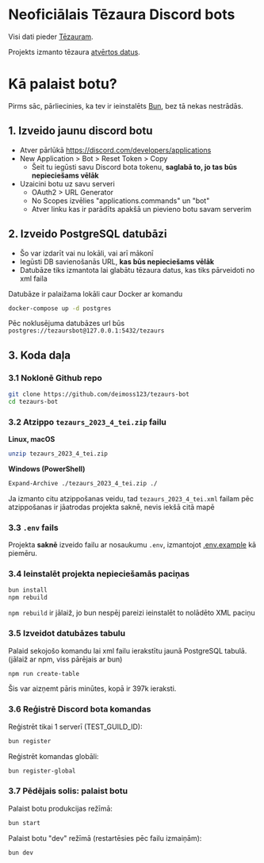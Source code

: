 # Neoficiālais Tēzaura Discord bots

Visi dati pieder [Tēzauram](https://tezaurs.lv/).

Projekts izmanto tēzaura [atvērtos datus](https://repository.clarin.lv/repository/xmlui/handle/20.500.12574/92).

# Kā palaist botu?

Pirms sāc, pārliecinies, ka tev ir ieinstalēts [Bun](https://bun.sh/), bez tā nekas nestrādās.

## 1. Izveido jaunu discord botu

- Atver pārlūkā https://discord.com/developers/applications
- New Application > Bot > Reset Token > Copy
  - Šeit tu iegūsti savu Discord bota tokenu, **saglabā to, jo tas būs nepieciešams vēlāk**
- Uzaicini botu uz savu serveri
  - OAuth2 > URL Generator
  - No Scopes izvēlies "applications.commands" un "bot"
  - Atver linku kas ir parādīts apakšā un pievieno botu savam serverim

## 2. Izveido PostgreSQL datubāzi

- Šo var izdarīt vai nu lokāli, vai arī mākonī
- Iegūsti DB savienošanās URL, **kas būs nepieciešams vēlāk**
- Datubāze tiks izmantota lai glabātu tēzaura datus, kas tiks pārveidoti no xml faila

Datubāze ir palaižama lokāli caur Docker ar komandu

```sh
docker-compose up -d postgres
```

Pēc noklusējuma datubāzes url būs `postgres://tezaursbot@127.0.0.1:5432/tezaurs`

## 3. Koda daļa

### 3.1 Noklonē Github repo

```sh
git clone https://github.com/deimoss123/tezaurs-bot
cd tezaurs-bot
```

### 3.2 Atzippo `tezaurs_2023_4_tei.zip` failu

**Linux, macOS**

```sh
unzip tezaurs_2023_4_tei.zip
```

**Windows (PowerShell)**

```sh
Expand-Archive ./tezaurs_2023_4_tei.zip ./
```

Ja izmanto citu atzippošanas veidu, tad `tezaurs_2023_4_tei.xml` failam pēc atzippošanas ir jāatrodas projekta saknē, nevis iekšā citā mapē

### 3.3 `.env` fails

Projekta **saknē** izveido failu ar nosaukumu `.env`, izmantojot [.env.example](./.env.example) kā piemēru.

### 3.4 Ieinstalēt projekta nepieciešamās paciņas

```sh
bun install
npm rebuild
```

`npm rebuild` ir jālaiž, jo bun nespēj pareizi ieinstalēt to nolādēto XML paciņu

### 3.5 Izveidot datubāzes tabulu

Palaid sekojošo komandu lai xml failu ierakstītu jaunā PostgreSQL tabulā. (jālaiž ar npm, viss pārējais ar bun)

```sh
npm run create-table
```

Šis var aizņemt pāris minūtes, kopā ir 397k ieraksti.

### 3.6 Reģistrē Discord bota komandas

Reģistrēt tikai 1 serverī (TEST_GUILD_ID):

```sh
bun register
```

Reģistrēt komandas globāli:

```sh
bun register-global
```

### 3.7 Pēdējais solis: palaist botu

Palaist botu produkcijas režīmā:

```sh
bun start
```

Palaist botu "dev" režīmā (restartēsies pēc failu izmaiņām):

```sh
bun dev
```
